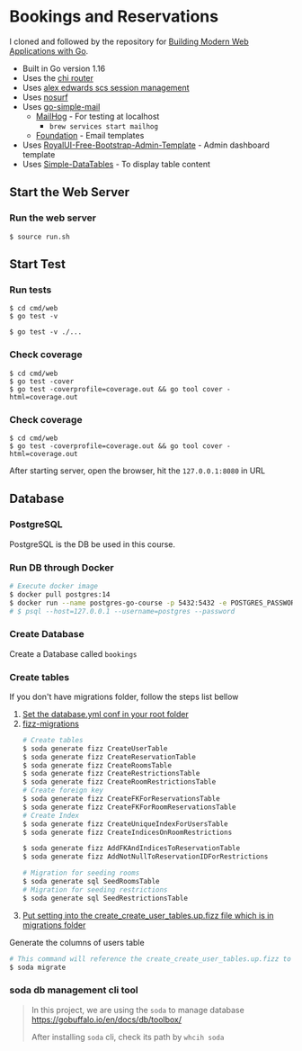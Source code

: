 # Bookings and Reservations

I cloned and followed by the repository for [Building Modern Web Applications with Go](https://www.udemy.com/course/building-modern-web-applications-with-go/?referralCode=0415FB906223F10C6800).


- Built in Go version 1.16
- Uses the [chi router](github.com/go-chi/chi)
- Uses [alex edwards scs session management](github.com/alexedwards/scs)
- Uses [nosurf](github.com/justinas/nosurf)
- Uses [go-simple-mail](github.com/xhit/go-simple-mail)
    - [MailHog](https://github.com/mailhog/MailHog) - For testing at localhost
        - `brew services start mailhog`
    - [Foundation](https://get.foundation/emails.html) - Email templates
- Uses [RoyalUI-Free-Bootstrap-Admin-Template](https://github.com/BootstrapDash/RoyalUI-Free-Bootstrap-Admin-Template) - Admin dashboard template
- Uses [Simple-DataTables](https://github.com/fiduswriter/Simple-DataTables) - To display table content

## Start the Web Server

### Run the web server
```
$ source run.sh
```

## Start Test

### Run tests
```
$ cd cmd/web
$ go test -v

$ go test -v ./...
```

### Check coverage
```
$ cd cmd/web
$ go test -cover
$ go test -coverprofile=coverage.out && go tool cover -html=coverage.out
```

### Check coverage
```
$ cd cmd/web
$ go test -coverprofile=coverage.out && go tool cover -html=coverage.out
```

After starting server, open the browser, hit the `127.0.0.1:8080` in URL

## Database

### PostgreSQL

PostgreSQL is the DB be used in this course.

### Run DB through Docker

```bash
# Execute docker image
$ docker pull postgres:14
$ docker run --name postgres-go-course -p 5432:5432 -e POSTGRES_PASSWORD=12345678 -d postgres:14
# $ psql --host=127.0.0.1 --username=postgres --password
```

### Create Database

Create a Database called `bookings`

### Create tables

If you don't have migrations folder, follow the steps list bellow

1. [Set the database.yml conf in your root folder](https://gobuffalo.io/en/docs/db/configuration/)
1. [fizz-migrations](https://gobuffalo.io/en/docs/db/migrations/#fizz-migrations)
    ```bash
    # Create tables
    $ soda generate fizz CreateUserTable
    $ soda generate fizz CreateReservationTable
    $ soda generate fizz CreateRoomsTable
    $ soda generate fizz CreateRestrictionsTable
    $ soda generate fizz CreateRoomRestrictionsTable
    # Create foreign key
    $ soda generate fizz CreateFKForReservationsTable
    $ soda generate fizz CreateFKForRoomReservationsTable
    # Create Index
    $ soda generate fizz CreateUniqueIndexForUsersTable
    $ soda generate fizz CreateIndicesOnRoomRestrictions

    $ soda generate fizz AddFKAndIndicesToReservationTable
    $ soda generate fizz AddNotNullToReservationIDForRestrictions

    # Migration for seeding rooms
    $ soda generate sql SeedRoomsTable
    # Migration for seeding restrictions
    $ soda generate sql SeedRestrictionsTable
    ```
1. [Put setting into the create_create_user_tables.up.fizz file which is in migrations folder](https://gobuffalo.io/en/docs/db/fizz#create-a-table)

Generate the columns of users table

```bash
# This command will reference the create_create_user_tables.up.fizz to create the content and the table of users
$ soda migrate
```

### soda db management cli tool
> In this project, we are using the `soda` to manage database
> https://gobuffalo.io/en/docs/db/toolbox/
>
> After installing `soda` cli, check its path by `whcih soda`